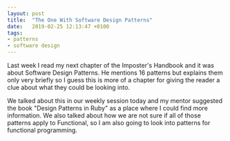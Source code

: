 ```yaml
---
layout: post
title:  "The One With Software Design Patterns"
date:   2019-02-25 12:13:47 +0100
tags:
- patterns
- software design
---
```


Last week I read my next chapter of the Imposter's Handbook and it was about Software Design Patterns. He mentions 16 patterns but explains them only very briefly so I guess this is more of a chapter for giving the reader a clue about what they could be looking into.

We talked about this in our weekly session today and my mentor suggested the book "Design Patterns in Ruby" as a place where I could find more information. We also talked about how we are not sure if all of those patterns apply to Functional, so I am also going to look into patterns for functional programming. 
